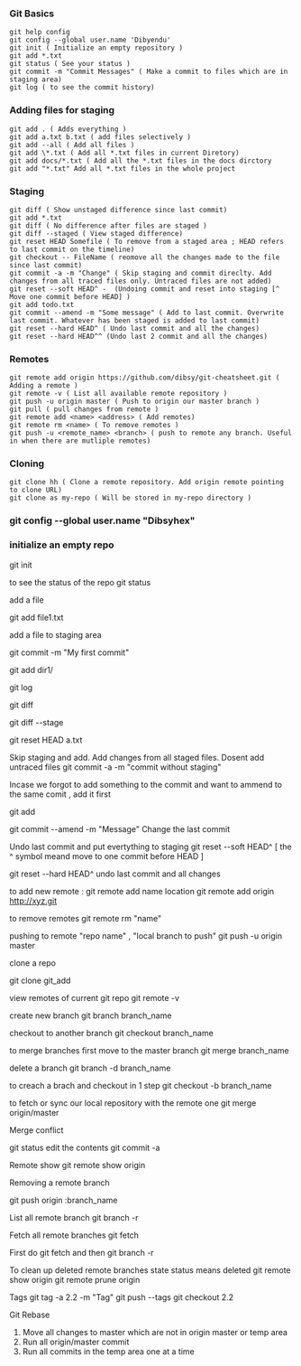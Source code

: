 ### Git Basics
```
git help config
git config --global user.name 'Dibyendu'
git init ( Initialize an empty repository )
git add *.txt
git status ( See your status )
git commit -m "Commit Messages" ( Make a commit to files which are in staging area)
git log ( to see the commit history)
```
### Adding files for staging
```
git add . ( Adds everything )
git add a.txt b.txt ( add files selectively )
git add --all ( Add all files )
git add \*.txt ( Add all *.txt files in current Diretory) 
git add docs/*.txt ( Add all the *.txt files in the docs dirctory
git add "*.txt" Add all *.txt files in the whole project

```
### Staging
```
git diff ( Show unstaged difference since last commit)
git add *.txt
git diff ( No difference after files are staged )
git diff --staged ( View staged difference)
git reset HEAD Somefile ( To remove from a staged area ; HEAD refers to last commit on the timeline)
git checkout -- FileName ( reomove all the changes made to the file since last commit)
git commit -a -m "Change" ( Skip staging and commit direclty. Add changes from all traced files only. Untraced files are not added)
git reset --soft HEAD^ -  (Undoing commit and reset into staging [^ Move one commit before HEAD] )
git add todo.txt
git commit --amend -m "Some message" ( Add to last commit. Overwrite last commit. Whatever has been staged is added to last commit)
git reset --hard HEAD^ ( Undo last commit and all the changes)
git reset --hard HEAD^^ (Undo last 2 commit and all the changes)
```
### Remotes
```
git remote add origin https://github.com/dibsy/git-cheatsheet.git ( Adding a remote )
git remote -v ( List all available remote repository )
git push -u origin master ( Push to origin our master branch )
git pull ( pull changes from remote )
git remote add <name> <address> ( Add remotes) 
git remote rm <name> ( To remove remotes )
git push -u <remote_name> <branch> ( push to remote any branch. Useful in when there are mutliple remotes)
```
### Cloning
```
git clone hh ( Clone a remote repository. Add origin remote pointing to clone URL)
git clone as my-repo ( Will be stored in my-repo directory )
```

### git config --global user.name "Dibsyhex"

### initialize an empty repo
git init

to see the status of the repo
git status

add a file

git add file1.txt

add a file to staging area

git commit -m "My first commit"

git add dir1/

git log

git diff

git diff --stage

git reset HEAD a.txt

Skip staging and add. Add changes from all staged files. Dosent add untraced files
git commit -a -m "commit without staging"

Incase we forgot to add something to the commit and want to ammend to the same comit , add it first

git add

git commit --amend -m "Message" Change the last commit

Undo last commit and put evertything to staging
git reset --soft HEAD^ [ the ^ symbol meand move to one commit before HEAD ]

git reset --hard HEAD^ undo last commit and all changes

to add new remote : git remote add name location
git remote add origin http://xyz.git

to remove remotes
git remote rm "name"

pushing to remote "repo name" , "local branch to push"
git push -u origin master 

clone a repo

git clone git_add

view remotes of current git repo
git remote -v

create new branch
git branch branch_name

checkout to another branch
git checkout branch_name

to merge branches
first move to the master branch
git merge branch_name

delete a branch 
git branch -d branch_name

to creach a brach and checkout in 1 step
git checkout -b branch_name

to fetch or sync our local repository with the remote one
git merge origin/master


Merge conflict

git status
edit the contents
git commit -a

Remote show
git remote show origin 

Removing a remote branch

git push origin :branch_name

List all remote branch
git branch -r

Fetch all remote branches
git fetch

First do git fetch and then git branch -r

To clean up deleted remote branches
state status means deleted 
git remote show origin
git remote prune origin

Tags
git tag -a 2.2 -m "Tag"
git push --tags
git checkout 2.2

Git Rebase 
1. Move all changes to master which are not in origin master or temp area
2. Run all origin/master commit
3. Run all commits in  the temp area one at a time
